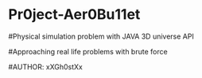 Pr0ject-Aer0Bu11et
==================

#Physical simulation problem with JAVA 3D universe API

#Approaching real life problems with brute force

#AUTHOR: xXGh0stXx
